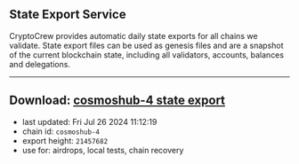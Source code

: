 ## State Export Service
CryptoCrew provides automatic daily state exports for all chains we validate. State export files can be used as genesis files and are a snapshot of the current blockchain state, including all validators, accounts, balances and delegations.

---
**Download: [cosmoshub-4 state export](https://dl-eu2.ccvalidators.com/SERVICE/cosmoshub/cosmoshub-4_export_21457682.json)**
---

- last updated: Fri Jul 26 2024 11:12:19
- chain id: `cosmoshub-4`
- export height: `21457682`
- use for: airdrops, local tests, chain recovery
